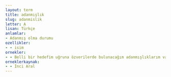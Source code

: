 ```yaml
---
layout: term
title: adanmışlık
slug: adanmislik
letter: A
lisan: Türkçe
anlamlar:
- Adanmış olma durumu
ozellikler:
- - isim
ornekler:
- - Belli bir hedefim uğruna özverilerde bulunacağım adanmışlıklarım var mı?
orneklerkaynak:
- - İnci Aral
---
```

